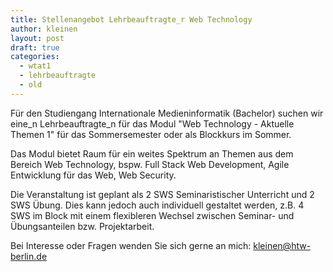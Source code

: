 ```yaml
---
title: Stellenangebot Lehrbeauftragte_r Web Technology
author: kleinen
layout: post
draft: true
categories:
  - wtat1
  - lehrbeauftragte
  - old
---
```

Für den Studiengang Internationale Medieninformatik (Bachelor) suchen
wir eine_n Lehrbeauftragte_n für das Modul "Web Technology - Aktuelle Themen 1"
für das Sommersemester oder als Blockkurs im Sommer.

Das Modul bietet Raum für ein weites Spektrum an Themen aus dem Bereich
Web Technology, bspw. Full Stack Web Development, Agile Entwicklung für das Web,
Web Security.

Die Veranstaltung ist geplant als 2 SWS Seminaristischer Unterricht und 2 SWS
Übung. Dies kann jedoch auch individuell gestaltet werden, z.B. 4 SWS im Block
mit einem flexibleren Wechsel zwischen Seminar- und Übungsanteilen bzw. Projektarbeit.

Bei Interesse oder Fragen wenden Sie sich gerne an mich: kleinen@htw-berlin.de
